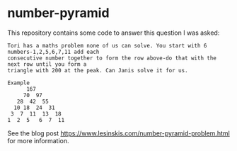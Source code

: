 # number-pyramid
This repository contains some code to answer this question I was asked:

```
Tori has a maths problem none of us can solve. You start with 6 numbers-1,2,5,6,7,11 add each
consecutive number together to form the row above-do that with the next row until you form a
triangle with 200 at the peak. Can Janis solve it for us.

Example
      167
     70  97
   28  42  55
  10 18  24  31
 3  7  11  13  18
1  2  5   6  7  11
```

See the blog post https://www.lesinskis.com/number-pyramid-problem.html for more information.
